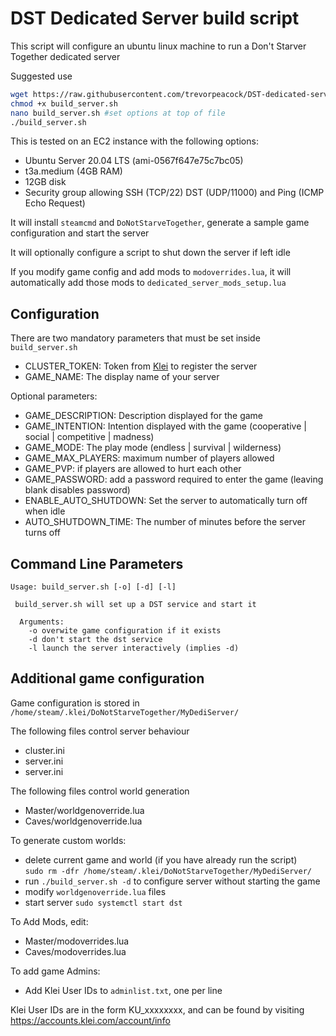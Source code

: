# DST Dedicated Server build script

This script will configure an ubuntu linux machine to run a Don't Starver Together dedicated server

Suggested use
```bash
wget https://raw.githubusercontent.com/trevorpeacock/DST-dedicated-server-build-script/main/build_server.sh
chmod +x build_server.sh
nano build_server.sh #set options at top of file
./build_server.sh
```

This is tested on an EC2 instance with the following options:
* Ubuntu Server 20.04 LTS (ami-0567f647e75c7bc05)
* t3a.medium (4GB RAM)
* 12GB disk
* Security group allowing SSH (TCP/22) DST (UDP/11000) and Ping (ICMP Echo Request)

It will install `steamcmd` and `DoNotStarveTogether`, generate a sample game configuration and start the server

It will optionally configure a script to shut down the server if left idle

If you modify  game config and add mods to `modoverrides.lua`, it will automatically add those mods to `dedicated_server_mods_setup.lua`

## Configuration

There are two mandatory parameters that must be set inside `build_server.sh`
 * CLUSTER_TOKEN: Token from [Klei](https://accounts.klei.com/account/game/servers?game=DontStarveTogether) to register the server 
 * GAME_NAME: The display name of your server
 
Optional parameters:
 * GAME_DESCRIPTION: Description displayed for the game
 * GAME_INTENTION: Intention displayed with the game (cooperative | social | competitive | madness)
 * GAME_MODE: The play mode (endless | survival | wilderness)
 * GAME_MAX_PLAYERS: maximum number of players allowed
 * GAME_PVP: if players are allowed to hurt each other
 * GAME_PASSWORD: add a password required to enter the game (leaving blank disables password)
 * ENABLE_AUTO_SHUTDOWN: Set the server to automatically turn off when idle
 * AUTO_SHUTDOWN_TIME: The number of minutes before the server turns off

## Command Line Parameters
```
Usage: build_server.sh [-o] [-d] [-l]

 build_server.sh will set up a DST service and start it

  Arguments:
    -o overwite game configuration if it exists
    -d don't start the dst service
    -l launch the server interactively (implies -d)
```

## Additional game configuration

Game configuration is stored in `/home/steam/.klei/DoNotStarveTogether/MyDediServer/`

The following files control server behaviour
 * cluster.ini
 * server.ini
 * server.ini

The following files control world generation
 * Master/worldgenoverride.lua
 * Caves/worldgenoverride.lua

To generate custom worlds:
 * delete current game and world (if you have already run the script)<br/>`sudo rm -dfr /home/steam/.klei/DoNotStarveTogether/MyDediServer/`
 * run `./build_server.sh -d` to configure server without starting the game
 * modify `worldgenoverride.lua` files
 * start server `sudo systemctl start dst`

To Add Mods, edit:
 * Master/modoverrides.lua
 * Caves/modoverrides.lua

To add game Admins:
* Add Klei User IDs to `adminlist.txt`, one per line

Klei User IDs are in the form KU_xxxxxxxx, and can be found by visiting https://accounts.klei.com/account/info
